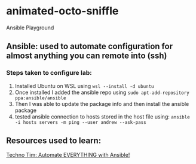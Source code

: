 # animated-octo-sniffle
Ansible Playground

## Ansible: used to automate configuration for almost anything you can remote into (ssh)

### Steps taken to configure lab:
1. Installed Ubuntu on WSL using `wsl --install -d ubuntu`
2. Once installed I added the ansible repo using `sudo apt-add-repository ppa:ansible/ansible`
3. Then I was able to update the package info and then install the ansible package
4. tested ansible connection to hosts stored in the host file using: `ansible -i hosts servers -m ping --user andrew --ask-pass`



## Resources used to learn:
[Techno Tim: Automate EVERYTHING with Ansible! ](https://www.youtube.com/watch?v=w9eCU4bGgjQ)